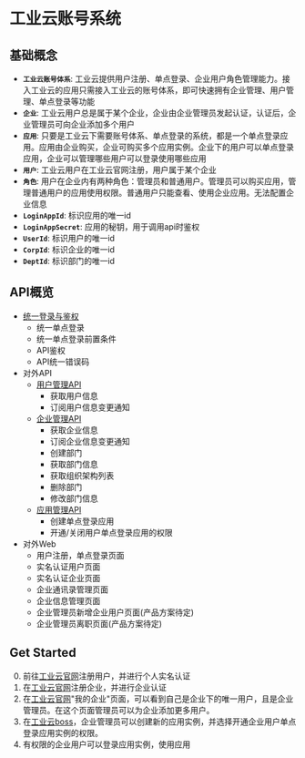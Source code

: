 # 工业云账号系统

## 基础概念

* **`工业云账号体系`**: 工业云提供用户注册、单点登录、企业用户角色管理能力。接入工业云的应用只需接入工业云的账号体系，即可快速拥有企业管理、用户管理、单点登录等功能
* **`企业`**: 工业云用户总是属于某个企业，企业由企业管理员发起认证，认证后，企业管理员可向企业添加多个用户
* **`应用`**: 只要是工业云下需要账号体系、单点登录的系统，都是一个单点登录应用。应用由企业购买，企业可购买多个应用实例。企业下的用户可以单点登录应用，企业可以管理哪些用户可以登录使用哪些应用
* **`用户`**: 工业云用户在工业云官网注册，用户属于某个企业
* **`角色`**: 用户在企业内有两种角色：管理员和普通用户。管理员可以购买应用，管理普通用户的应用使用权限。普通用户只能查看、使用企业应用。无法配置企业信息
* **`LoginAppId`**: 标识应用的唯一id
* **`LoginAppSecret`**: 应用的秘钥，用于调用api时鉴权
* **`UserId`**: 标识用户的唯一id
* **`CorpId`**: 标识企业的唯一id
* **`DeptId`**: 标识部门的唯一id


## API概览

* [统一登录与鉴权](oauth.md)
    + 统一单点登录
    + 统一单点登录前置条件
    + API鉴权
    + API统一错误码
* 对外API
    + [用户管理API](user.md)
        + 获取用户信息
        + 订阅用户信息变更通知
    + [企业管理API](corp.md)
        + 获取企业信息
        + 订阅企业信息变更通知
        + 创建部门
        + 获取部门信息
        + 获取组织架构列表
        + 删除部门
        + 修改部门信息
    + [应用管理API](app.md)
        + 创建单点登录应用
        + 开通/关闭用户单点登录应用的权限
* 对外Web
    + 用户注册，单点登录页面
    + 实名认证用户页面
    + 实名认证企业页面
    + 企业通讯录管理页面
    + 企业信息管理页面
    + 企业管理员新增企业用户页面(产品方案待定)
    + 企业管理员离职页面(产品方案待定)

## Get Started

0. 前往[工业云官网](http://industry_account.qcloud.com)注册用户，并进行个人实名认证
1. 在[工业云官网](http://industry_account.qcloud.com)注册企业，并进行企业认证
1. 在[工业云官网](http://industry_account.qcloud.com)"我的企业"页面，可以看到自己是企业下的唯一用户，且是企业管理员。在这个页面管理员可以为企业添加更多用户。
2. 在[工业云boss](http://industry_account.qcloud.com)，企业管理员可以创建新的应用实例，并选择开通企业用户单点登录应用实例的权限。
3. 有权限的企业用户可以登录应用实例，使用应用